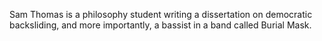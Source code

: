 Sam Thomas is a philosophy student writing a dissertation on democratic backsliding, and more importantly,  a bassist in a band called Burial Mask.
